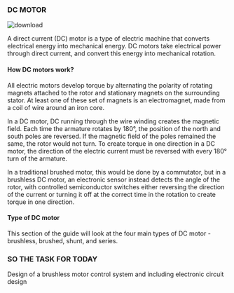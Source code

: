 
### DC MOTOR 
![download](https://user-images.githubusercontent.com/108367513/179737738-1a8a12b3-658f-42db-8f4f-de09d9158cd2.jpg)

A direct current (DC) motor is a type of electric machine that converts electrical energy into mechanical energy. DC motors take electrical power through direct current, and convert this energy into mechanical rotation.

#### How DC motors work?

All electric motors develop torque by alternating the polarity of rotating magnets attached to the rotor and stationary magnets on the surrounding stator. At least one of these set of magnets is an electromagnet, made from a coil of wire around an iron core.

In a DC motor, DC running through the wire winding creates the magnetic field. Each time the armature rotates by 180°, the position of the north and south poles are reversed. If the magnetic field of the poles remained the same, the rotor would not turn. To create torque in one direction in a DC motor, the direction of the electric current must be reversed with every 180° turn of the armature.

In a traditional brushed motor, this would be done by a commutator, but in a brushless DC motor, an electronic sensor instead detects the angle of the rotor, with controlled semiconductor switches either reversing the direction of the current or turning it off at the correct time in the rotation to create torque in one direction.


#### Type of DC motor
This section of the guide will look at the four main types of DC motor - brushless, brushed, shunt, and series.

### SO THE TASK FOR TODAY 
Design of a brushless motor control system and including electronic circuit design  
